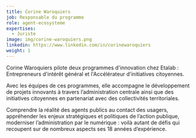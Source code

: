```yaml
---
title: Corine Waroquiers
job: Responsable du programme
role: agent-ecosysteme
expertises:
  - Juriste
image: img/corine-waroquiers.png
linkedin: https://www.linkedin.com/in/corinewaroquiers
weight: 1
---
```

Corine Waroquiers pilote deux programmes d'innovation chez Etalab : Entrepreneurs d'intérêt général et l'Accélérateur d'initiatives citoyennes.  

Avec les équipes de ces programmes, elle accompagne le développement de projets innovants à travers l’administration centrale ainsi que des initiatives citoyennes en partenariat avec des collectivités territoriales.   

Comprendre la réalité des agents publics au contact des usagers, appréhender les enjeux stratégiques et politiques de l’action publique, moderniser l’administration par le numérique : voilà autant de défis qui recoupent sur de nombreux aspects ses 18 années d’expérience.